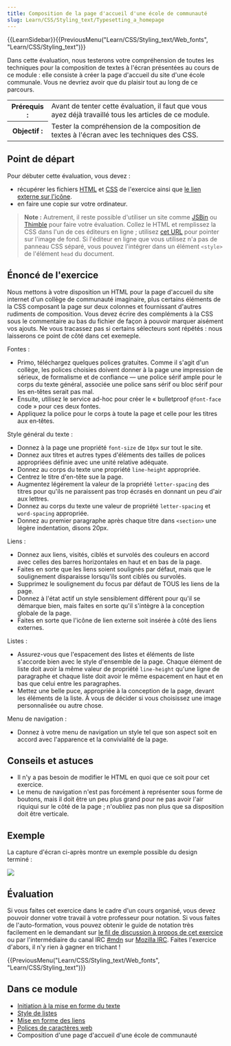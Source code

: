 ```yaml
---
title: Composition de la page d'accueil d'une école de communauté
slug: Learn/CSS/Styling_text/Typesetting_a_homepage
---
```


{{LearnSidebar}}{{PreviousMenu("Learn/CSS/Styling_text/Web_fonts", "Learn/CSS/Styling_text")}}

Dans cette évaluation, nous testerons votre compréhension de toutes les techniques pour la composition de textes à l'écran présentées au cours de ce module&nbsp;: elle consiste à créer la page d'accueil du site d'une école communale. Vous ne devriez avoir que du plaisir tout au long de ce parcours.

<table class="standard-table">
  <tbody>
    <tr>
      <th scope="row">Prérequis :</th>
      <td>
        Avant de tenter cette évaluation, il faut que vous ayez déjà travaillé
        tous les articles de ce module.
      </td>
    </tr>
    <tr>
      <th scope="row">Objectif :</th>
      <td>
        Tester la compréhension de la composition de textes à l'écran avec les
        techniques des CSS.
      </td>
    </tr>
  </tbody>
</table>

## Point de départ

Pour débuter cette évaluation, vous devez&nbsp;:

- récupérer les fichiers [HTML](https://github.com/mdn/learning-area/blob/master/css/styling-text/typesetting-a-homepage-start/index.html) et [CSS](https://github.com/mdn/learning-area/blob/master/css/styling-text/typesetting-a-homepage-start/style.css) de l'exercice ainsi que [le lien externe sur l'icône](https://github.com/mdn/learning-area/blob/master/css/styling-text/typesetting-a-homepage-start/external-link-52.png).
- en faire une copie sur votre ordinateur.

> **Note :** Autrement, il reste possible d'utiliser un site comme [JSBin](http://jsbin.com/) ou [Thimble](https://thimble.mozilla.org/) pour faire votre évaluation. Collez le HTML et remplissez la CSS dans l'un de ces éditeurs en ligne ; utilisez [cet URL](http://mdn.github.io/learning-area/css/styling-text/typesetting-a-homepage-start/external-link-52.png) pour pointer sur l'image de fond. Si l'éditeur en ligne que vous utilisez n'a pas de panneau CSS séparé, vous pouvez l'intégrer dans un élément `<style>` de l'élément `head` du document.

## Énoncé de l'exercice

Nous mettons à votre disposition un HTML pour la page d'accueil du site internet d'un collège de communauté imaginaire, plus certains éléments de la CSS composant la page sur deux colonnes et fournissant d'autres rudiments de composition. Vous devez écrire des compléments à la CSS sous le commentaire au bas du fichier de façon à pouvoir marquer aisément vos ajouts. Ne vous tracassez pas si certains sélecteurs sont répétés&nbsp;: nous laisserons ce point de côté dans cet exemeple.

Fontes&nbsp;:

- Primo, téléchargez quelques polices gratuites. Comme il s'agit d'un collège, les polices choisies doivent donner à la page une impression de sérieux, de formalisme et de confiance — une police sérif ample pour le corps du texte général, associée une police sans sérif ou bloc sérif pour les en-têtes serait pas mal.
- Ensuite, utilisez le service ad-hoc pour créer le «&nbsp;bulletproof `@font-face` code&nbsp;» pour ces deux fontes.
- Appliquez la police pour le corps à toute la page et celle pour les titres aux en‑têtes.

Style général du texte&nbsp;:

- Donnez à la page une propriété `font-size` de `10px` sur tout le site.
- Donnez aux titres et autres types d'éléments des tailles de polices appropriées définie avec une unité relative adéquate.
- Donnez au corps du texte une propriété `line-height` appropriée.
- Centrez le titre d'en-tête sue la page.
- Augmentez légérement la valeur de la propriété `letter-spacing` des titres pour qu'ils ne paraissent pas trop écrasés en donnant un peu d'air aux lettres.
- Donnez au corps du texte une valeur de propriété `letter-spacing` et `word-spacing` appropriée.
- Donnez au premier paragraphe après chaque titre dans `<section>` une légère indentation, disons 20px.

Liens&nbsp;:

- Donnez aux liens, visités, ciblés et survolés des couleurs en accord avec celles des barres horizontales en haut et en bas de la page.
- Faites en sorte que les liens soient soulignés par défaut, mais que le soulignement disparaisse lorsqu'ils sont ciblés ou survolés.
- Supprimez le soulignement du focus par défaut de TOUS les liens de la page.
- Donnez à l'état actif un style sensiblement différent pour qu'il se démarque bien, mais faites en sorte qu'il s'intègre à la conception globale de la page.
- Faites en sorte que l'icône de lien externe soit insérée à côté des liens externes.

Listes&nbsp;:

- Assurez-vous que l'espacement des listes et éléments de liste s'accorde bien avec le style d'ensemble de la page. Chaque élément de liste doit avoir la même valeur de propriété `line-height` qu'une ligne de paragraphe et chaque liste doit avoir le même espacement en haut et en bas que celui entre les paragraphes.
- Mettez une belle puce, appropriée à la conception de la page, devant les éléments de la liste. À vous de décider si vous choisissez une image personnalisée ou autre chose.

Menu de navigation&nbsp;:

- Donnez à votre menu de navigation un style tel que son aspect soit en accord avec l'apparence et la convivialité de la page.

## Conseils et astuces

- Il n'y a pas besoin de modifier le HTML en quoi que ce soit pour cet exercice.
- Le menu de navigation n'est pas forcément à représenter sous forme de boutons, mais il doit être un peu plus grand pour ne pas avoir l'air riquiqui sur le côté de la page ; n'oubliez pas non plus que sa disposition doit être verticale.

## Exemple

La capture d'écran ci-après montre un exemple possible du design terminé&nbsp;:

![](example2.png)

## Évaluation

Si vous faites cet exercice dans le cadre d'un cours organisé, vous devez pouvoir donner votre travail à votre professeur pour notation. Si vous faites de l'auto-formation, vous pouvez obtenir le guide de notation très facilement en le demandant sur [le fil de discussion à propos de cet exercice](https://discourse.mozilla.org/t/fundamental-css-comprehension-assessment/24682) ou par l'intermédiaire du canal IRC [#mdn](irc://irc.mozilla.org/mdn) sur [Mozilla IRC](https://wiki.mozilla.org/IRC). Faites l'exercice d'abors, il n'y rien à gagner en trichant !

{{PreviousMenu("Learn/CSS/Styling_text/Web_fonts", "Learn/CSS/Styling_text")}}

## Dans ce module

- [Initiation à la mise en forme du texte](/fr/docs/Learn/CSS/Styling_text/initiation-mise-en-forme-du-texte)
- [Style de listes](/fr/docs/Learn/CSS/Styling_text/Styling_lists)
- [Mise en forme des liens](/fr/docs/Learn/CSS/Styling_text/Mise_en_forme_des_liens)
- [Polices de caractères web](/fr/docs/Learn/CSS/Styling_text/Web_fonts)
- Composition d'une page d'accueil d'une école de communauté
